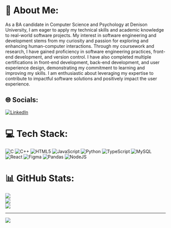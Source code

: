# 💫 About Me:
As a BA candidate in Computer Science and Psychology at Denison University, I am eager to apply my technical skills and academic knowledge to real-world software projects. My interest in software engineering and development stems from my curiosity and passion for exploring and enhancing human-computer interactions. Through my coursework and research, I have gained proficiency in software engineering practices, front-end development, and version control. I have also completed multiple certifications in front-end development, back-end development, and user experience design, demonstrating my commitment to learning and improving my skills. I am enthusiastic about leveraging my expertise to contribute to impactful software solutions and positively impact the user experience.


## 🌐 Socials:
[![LinkedIn](https://img.shields.io/badge/LinkedIn-%230077B5.svg?logo=linkedin&logoColor=white)](https://linkedin.com/in/https://www.linkedin.com/in/abrham-negash-gelan-004330222/) 

# 💻 Tech Stack:
![C](https://img.shields.io/badge/c-%2300599C.svg?style=for-the-badge&logo=c&logoColor=white) ![C++](https://img.shields.io/badge/c++-%2300599C.svg?style=for-the-badge&logo=c%2B%2B&logoColor=white) ![HTML5](https://img.shields.io/badge/html5-%23E34F26.svg?style=for-the-badge&logo=html5&logoColor=white) ![JavaScript](https://img.shields.io/badge/javascript-%23323330.svg?style=for-the-badge&logo=javascript&logoColor=%23F7DF1E) ![Python](https://img.shields.io/badge/python-3670A0?style=for-the-badge&logo=python&logoColor=ffdd54) ![TypeScript](https://img.shields.io/badge/typescript-%23007ACC.svg?style=for-the-badge&logo=typescript&logoColor=white) ![MySQL](https://img.shields.io/badge/mysql-%2300000f.svg?style=for-the-badge&logo=mysql&logoColor=white) ![React](https://img.shields.io/badge/react-%2320232a.svg?style=for-the-badge&logo=react&logoColor=%2361DAFB) ![Figma](https://img.shields.io/badge/figma-%23F24E1E.svg?style=for-the-badge&logo=figma&logoColor=white) ![Pandas](https://img.shields.io/badge/pandas-%23150458.svg?style=for-the-badge&logo=pandas&logoColor=white) ![NodeJS](https://img.shields.io/badge/node.js-6DA55F?style=for-the-badge&logo=node.js&logoColor=white)
# 📊 GitHub Stats:
![](https://github-readme-stats.vercel.app/api?username=a-negash16&theme=gotham&hide_border=false&include_all_commits=false&count_private=false)<br/>
![](https://github-readme-streak-stats.herokuapp.com/?user=a-negash16&theme=gotham&hide_border=false)<br/>
![](https://github-readme-stats.vercel.app/api/top-langs/?username=a-negash16&theme=gotham&hide_border=false&include_all_commits=false&count_private=false&layout=compact)

---
[![](https://visitcount.itsvg.in/api?id=a-negash16&icon=6&color=0)](https://visitcount.itsvg.in)

<!-- Proudly created with GPRM ( https://gprm.itsvg.in ) -->
